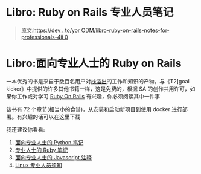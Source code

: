 # Libro: Ruby on Rails 专业人员笔记

> 原文:[https://dev . to/yor ODM/libro-ruby-on-rails-notes-for-professionals-4ii 0](https://dev.to/yorodm/libro-ruby-on-rails-notes-for-professionals-4ii0)

# Libro:面向专业人士的 Ruby on Rails

一本优秀的书是来自于数百名用户对[栈溢出](http://www.stackoverflow.com)的工作和知识的产物。与《T2]goal kicker》中提供的许多其他书籍一样，这是免费的，根据 SA 的创作共用许可，如果你工作或对学习 [Ruby On Rails](http://rubyonrails.org) 有兴趣，你必须阅读其中一件事

该书有 72 个章节(相当小的食谱)，从安装和启动新项目到使用 docker 进行部署。有兴趣的话可以在这里下载

我还建议你看看:

1.  [面向专业人士的 Python 笔记](http://goalkicker.com/PythonBook/)
2.  [专业人士的 Ruby 笔记](http://goalkicker.com/RubyBook/)
3.  [面向专业人士的 Javascript 注释](http://goalkicker.com/JavaScriptBook/)
4.  [Linux 专业人员须知](http://goalkicker.com/LinuxBook/)